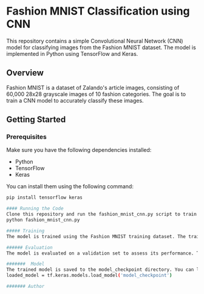 # Fashion MNIST Classification using CNN


This repository contains a simple Convolutional Neural Network (CNN) model for classifying images from the Fashion MNIST dataset. The model is implemented in Python using TensorFlow and Keras.

## Overview

Fashion MNIST is a dataset of Zalando's article images, consisting of 60,000 28x28 grayscale images of 10 fashion categories. The goal is to train a CNN model to accurately classify these images.

## Getting Started

### Prerequisites

Make sure you have the following dependencies installed:

- Python
- TensorFlow
- Keras

You can install them using the following command:

```bash
pip install tensorflow keras

#### Running the Code
Clone this repository and run the fashion_mnist_cnn.py script to train and evaluate the CNN model:
python fashion_mnist_cnn.py

##### Training
The model is trained using the Fashion MNIST training dataset. The training parameters such as learning rate, batch size, and dropout rate can be adjusted in the script.

###### Evaluation
The model is evaluated on a validation set to assess its performance. The evaluation results, including loss and accuracy, are printed at the end of the training process.

#######  Model
The trained model is saved to the model_checkpoint directory. You can load this model for further evaluation or use in other applications.
loaded_model = tf.keras.models.load_model('model_checkpoint')

####### Author
